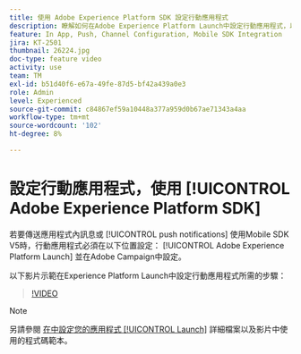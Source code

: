```yaml
---
title: 使用 Adobe Experience Platform SDK 設定行動應用程式
description: 瞭解如何在Adobe Experience Platform Launch中設定行動應用程式，以及如何在Adobe Campaign中進行設定。
feature: In App, Push, Channel Configuration, Mobile SDK Integration
jira: KT-2501
thumbnail: 26224.jpg
doc-type: feature video
activity: use
team: TM
exl-id: b51d40f6-e67a-49fe-87d5-bf42a439a0e3
role: Admin
level: Experienced
source-git-commit: c84867ef59a10448a377a959d0b67ae71343a4aa
workflow-type: tm+mt
source-wordcount: '102'
ht-degree: 8%

---
```



# 設定行動應用程式，使用 [!UICONTROL Adobe Experience Platform SDK]

若要傳送應用程式內訊息或 [!UICONTROL push notifications] 使用Mobile SDK V5時，行動應用程式必須在以下位置設定： [!UICONTROL Adobe Experience Platform Launch] 並在Adobe Campaign中設定。

以下影片示範在Experience Platform Launch中設定行動應用程式所需的步驟：

>[!VIDEO](https://video.tv.adobe.com/v/26224?quality=12&learn=on)

>[!NOTE]
>
>另請參閱 [在中設定您的應用程式 [!UICONTROL Launch]](https://experienceleague.adobe.com/docs/campaign-standard/using/administrating/configuring-channels/configuring-a-mobile-application.html?lang=en) 詳細檔案以及影片中使用的程式碼範本。
